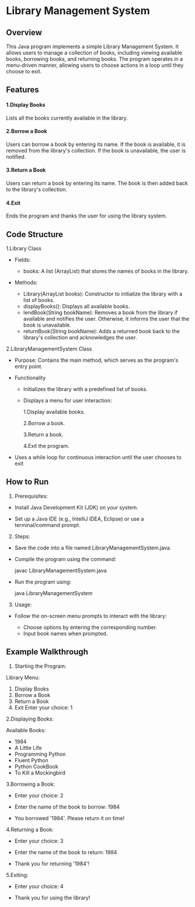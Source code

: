 
# Library Management System 
## Overview
This Java program implements a simple Library Management System. It allows users to manage a collection of books, including viewing available books, borrowing books, and returning books. The program operates in a menu-driven manner, allowing users to choose actions in a loop until they choose to exit.


## Features
#### 1.Display Books
Lists all the books currently available in the library.

#### 2.Borrow a Book

Users can borrow a book by entering its name. If the book is available, it is removed from the library's collection. If the book is unavailable, the user is notified.

#### 3.Return a Book
Users can return a book by entering its name. The book is then added back to the library's collection.

#### 4.Exit
Ends the program and thanks the user for using the library system.

## Code Structure

1.Library Class

- Fields:

   - books: A list (ArrayList<String>) that stores the names of books in the library.

- Methods:

   - Library(ArrayList<String> books): Constructor to initialize the library with a list of books.
   - displayBooks(): Displays all available books.
   - lendBook(String bookName): Removes a book from the library if available and notifies the user. Otherwise, it informs the user that the book is unavailable.
   - returnBook(String bookName): Adds a returned book back to the library's collection and acknowledges the user.

2.LibraryManagementSystem Class

- Purpose: Contains the main method, which serves as the program's entry point.
- Functionality

   - Initializes the library with a predefined list of books.
   - Displays a menu for user interaction:

      1.Display available books.

      2.Borrow a book.

      3.Return a book.
      
      4.Exit the program.
- Uses a while loop for continuous interaction until the user chooses to exit    

## How to Run

1. Prerequisites:
  - Install Java Development Kit (JDK) on your system.

  - Set up a Java IDE (e.g., IntelliJ IDEA, Eclipse) or use a terminal/command prompt.
2. Steps:
  - Save the code into a file named LibraryManagementSystem.java.
  - Compile the program using the command:

    javac LibraryManagementSystem.java
  - Run the program using:

    java LibraryManagementSystem
3. Usage:
  - Follow the on-screen menu prompts to interact with the library:
     
     - Choose options by entering the corresponding number.
     - Input book names when prompted.

## Example Walkthrough

1. Starting the Program:
   
  Library Menu:
  1. Display Books
  2. Borrow a Book
  3. Return a Book
  4. Exit
  Enter your choice: 1

2.Displaying Books:
  
  Available Books:
- 1984
- A Little Life
- Programming Python
- Fluent Python
- Python CookBook
- To Kill a Mockingbird

3.Borrowing a Book:

- Enter your choice: 2

- Enter the name of the book to borrow: 1984

- You borrowed '1984'. Please return it on time!

4.Returning a Book:

- Enter your choice: 3

- Enter the name of the book to return: 1984

- Thank you for returning '1984'!

5.Exiting:

- Enter your choice: 4

- Thank you for using the library!
